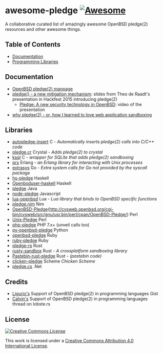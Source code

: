 # awesome-pledge [![Awesome](https://cdn.rawgit.com/sindresorhus/awesome/d7305f38d29fed78fa85652e3a63e154dd8e8829/media/badge.svg)](https://github.com/sindresorhus/awesome)
A collaborative curated list of amazingly awesome OpenBSD pledge(2) resources and other awesome things.

## Table of Contents
- [Documentation](#documentation)
- [Programming Libraries](#libraries)

## Documentation
 - [OpenBSD pledge(2) manpage](http://man.openbsd.org/OpenBSD-current/man2/pledge.2) 
 - [pledge() - a new mitigation mechanism](http://www.openbsd.org/papers/hackfest2015-pledge/mgp00001.html): slides from Theo de Raadt's presentation in Hackfest 2015 introducing pledge(2)
   - [Pledge: A new security technology in OpenBSD](https://www.youtube.com/watch?v=F_7S1eqKsFk): video of the presentation
 - [why pledge(2) - or, how I learned to love web application sandboxing](http://www.learnbchs.org/pledge.html)

## Libraries
- [autopledge-insert](https://github.com/baconator/autopledge-insert) C - *Automatically inserts pledge(2) calls into C/C++ code*
- [pledge.cr](https://github.com/chris-huxtable/pledge.cr) Crystal - *Adds pledge(2) to crystal*
- [ksql](https://kristaps.bsd.lv/ksql/) C - *wrapper for SQLite that adds pledge(2) sandboxing*
- [prx](https://github.com/msantos/prx) Erlang - *an Erlang library for interacting with Unix processes*
- [extrasys](https://github.com/ylih/extrasys) Go - *Extra system calls for Go not provided by the syscall package*
- [hs-pledge](https://github.com/oherrala/hs-pledge) Haskell
- [Openbsduser-haskell](http://openbsd-archive.7691.n7.nabble.com/pledge-2-binding-for-Haskell-td287889.html) Haskell
- [pledge](https://github.com/Hashwords/pledge) Java
- [node-pledge](https://github.com/qbit/node-pledge) Javascript
- [lua-openbsd](https://github.com/n0la/lua-openbsd) Lua - *Lua library that binds to OpenBSD specific functions*
- [pledge.nim](https://github.com/euantorano/pledge.nim) Nim
- [OpenBSD-Pledge](https://github.com/afresh1/OpenBSD-Pledge)(http://cvsweb.openbsd.org/cgi-bin/cvsweb/src/gnu/usr.bin/perl/cpan/OpenBSD-Pledge/) Perl
- [Unix-Pledge](https://github.com/rfarr/Unix-Pledge) Perl
- [php-pledge](https://github.com/tvlooy/php-pledge) PHP 7.x+ (unveil calls too)
- [py-openbsd-pledge](https://github.com/jarmani/py-openbsd-pledge) Python
- [openbsd-pledge](https://github.com/Robiathin/openbsd_pledge) Ruby
- [ruby-pledge](https://github.com/jeremyevans/ruby-pledge) Ruby
- [pledge-rs](https://github.com/i80and/pledge-rs) Rust
- [rusty-sandbox](https://github.com/myfreeweb/rusty-sandbox) Rust - *A crossplatform sandboxing library*
- [Pastebin-rust-pledge](http://pastebin.com/P89kV6uR) Rust - *(pastebin code)*
- [clicken-pledge](http://wiki.call-cc.org/eggref/4/pledge) Scheme *Chicken Scheme*
- [pledge.cs](https://github.com/NattyNarwhal/pledge.cs) .Net

## Credits
 - [Ligurio's](https://gist.github.com/ligurio/f6114bd1df371047dd80ea9b8a55c104) Support of OpenBSD pledge(2) in programming languages Gist 
 - [Calvin's](https://lobste.rs/s/dmhmdc/support_of_openbsd_pledge_2_in_programming_languages) Support of OpenBSD pledge(2) in programming languages thread on lobste.rs

## License

[![Creative Commons License](http://i.creativecommons.org/l/by/4.0/88x31.png)](http://creativecommons.org/licenses/by/4.0/)

This work is licensed under a [Creative Commons Attribution 4.0 International License](http://creativecommons.org/licenses/by/4.0/).
